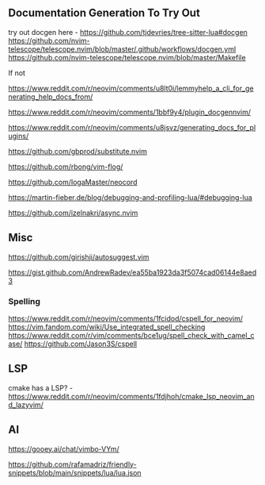 ## Documentation Generation To Try Out
try out docgen here - https://github.com/tjdevries/tree-sitter-lua#docgen
https://github.com/nvim-telescope/telescope.nvim/blob/master/.github/workflows/docgen.yml
https://github.com/nvim-telescope/telescope.nvim/blob/master/Makefile


If not

https://www.reddit.com/r/neovim/comments/u8lt0i/lemmyhelp_a_cli_for_generating_help_docs_from/

https://www.reddit.com/r/neovim/comments/1bbf9y4/plugin_docgennvim/

https://www.reddit.com/r/neovim/comments/u8jsvz/generating_docs_for_plugins/






https://github.com/gbprod/substitute.nvim

https://github.com/rbong/vim-flog/




https://github.com/IogaMaster/neocord

https://martin-fieber.de/blog/debugging-and-profiling-lua/#debugging-lua

https://github.com/izelnakri/async.nvim






## Misc
https://github.com/girishji/autosuggest.vim

https://gist.github.com/AndrewRadev/ea55ba1923da3f5074cad06144e8aed3


### Spelling
https://www.reddit.com/r/neovim/comments/1fcidod/cspell_for_neovim/
https://vim.fandom.com/wiki/Use_integrated_spell_checking
https://www.reddit.com/r/vim/comments/bce1ug/spell_check_with_camel_case/
https://github.com/Jason3S/cspell


## LSP
cmake has a LSP? - https://www.reddit.com/r/neovim/comments/1fdjhoh/cmake_lsp_neovim_and_lazyvim/



## AI
https://gooey.ai/chat/vimbo-VYm/

https://github.com/rafamadriz/friendly-snippets/blob/main/snippets/lua/lua.json
